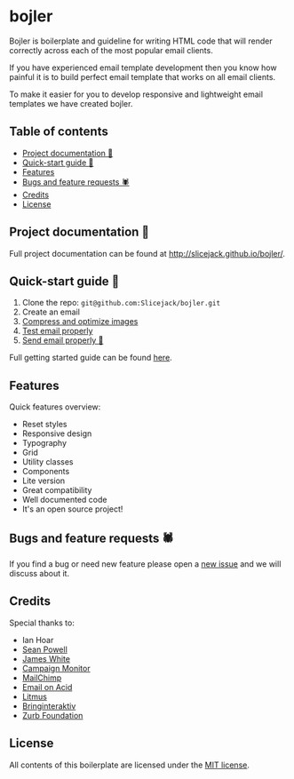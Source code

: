 # bojler
Bojler is boilerplate and guideline for writing HTML code that will render correctly across each of the most popular email clients.

If you have experienced email template development then you know how painful it is to build perfect email template that works on all email clients.

To make it easier for you to develop responsive and lightweight email templates we have created bojler.

## Table of contents
- [Project documentation 📖](https://github.com/Slicejack/bojler#project-documentation-)
- [Quick-start guide 🚀](https://github.com/Slicejack/bojler#quick-start-guide-)
- [Features](https://github.com/Slicejack/bojler#features)
- [Bugs and feature requests 🕷️](https://github.com/Slicejack/bojler#bugs-and-feature-requests-️)
- [Credits](https://github.com/Slicejack/bojler#credits)
- [License](https://github.com/Slicejack/bojler#license)

## Project documentation 📖
Full project documentation can be found at http://slicejack.github.io/bojler/.

## Quick-start guide 🚀
1. Clone the repo: `git@github.com:Slicejack/bojler.git`
2. Create an email
3. [Compress and optimize images](http://slicejack.github.io/bojler/#compress-and-optimize-your-images)
4. [Test email properly](http://slicejack.github.io/bojler/#test-your-email-properly)
5. [Send email properly 🎉](http://slicejack.github.io/bojler/#send-your-email-properly)

Full getting started guide can be found [here](http://slicejack.github.io/bojler/#getting-started).

## Features
Quick features overview:
- Reset styles
- Responsive design
- Typography
- Grid
- Utility classes
- Components
- Lite version
- Great compatibility
- Well documented code
- It's an open source project!

## Bugs and feature requests 🕷️
If you find a bug or need new feature please open a [new issue](https://github.com/Slicejack/bojler/issues) and we will discuss about it.

## Credits
Special thanks to:
- Ian Hoar
- [Sean Powell](https://github.com/seanpowell/Email-Boilerplate)
- [James White](https://blog.jmwhite.co.uk)
- [Campaign Monitor](https://www.campaignmonitor.com/)
- [MailChimp](http://www.mailchimp.com/)
- [Email on Acid](http://www.emailology.org/#1)
- [Litmus](http://litmus.com)
- [Bringinteraktiv](http://removebluelinks.com)
- [Zurb Foundation](http://foundation.zurb.com/emails.html)

## License
All contents of this boilerplate are licensed under the [MIT license](https://github.com/Slicejack/bojler/blob/master/LICENSE).
